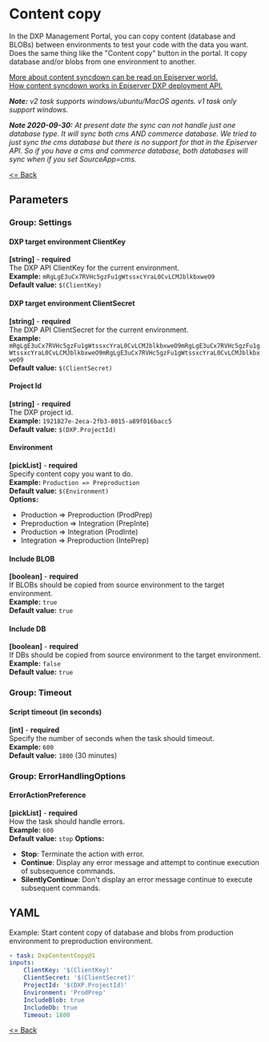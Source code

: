 # Content copy #
In the DXP Management Portal, you can copy content (database and BLOBs) between environments to test your code with the data you want.  
Does the same thing like the "Content copy" button in the portal. It copy database and/or blobs from one environment to another.  

[More about content syncdown can be read on Episerver world.](https://world.optimizely.com/documentation/developer-guides/digital-experience-platform/self-service/content-synchronization/)  
[How content syncdown works in Episerver DXP deployment API.](https://world.optimizely.com/blogs/anders-wahlqvist/dates/2020/4/dxp-deployment-improvements/)  

_**Note:** v2 task supports windows/ubuntu/MacOS agents. v1 task only support windows._   

_**Note 2020-09-30:** At present date the sync can not handle just one database type. It will sync both cms AND commerce database. We tried to just sync the cms database but there is no support for that in the Episerver API. So if you have a cms and commerce database, both databases will sync when if you set SourceApp=cms._  
  
[<= Back](../README.md)

## Parameters
### Group: Settings
#### DXP target environment ClientKey
**[string]** - **required**  
The DXP API ClientKey for the current environment.  
**Example:** `mRgLgE3uCx7RVHc5gzFu1gWtssxcYraL0CvLCMJblkbxweO9`  
**Default value:** `$(ClientKey)`

#### DXP target environment ClientSecret
**[string]** - **required**  
The DXP API ClientSecret for the current environment.  
**Example:** `mRgLgE3uCx7RVHc5gzFu1gWtssxcYraL0CvLCMJblkbxweO9mRgLgE3uCx7RVHc5gzFu1gWtssxcYraL0CvLCMJblkbxweO9mRgLgE3uCx7RVHc5gzFu1gWtssxcYraL0CvLCMJblkbxweO9`  
**Default value:** `$(ClientSecret)`

#### Project Id
**[string]** - **required**  
The DXP project id.  
**Example:** `1921827e-2eca-2fb3-8015-a89f016bacc5`  
**Default value:** `$(DXP.ProjectId)`

#### Environment
**[pickList]** - **required**  
Specify content copy you want to do.  
**Example:** `Production => Preproduction`  
**Default value:** `$(Environment)`  
**Options:**  
- Production => Preproduction (ProdPrep)
- Preproduction => Integration (PrepInte)
- Production => Integration (ProdInte)
- Integration => Preproduction (IntePrep)

#### Include BLOB
**[boolean]** - **required**  
If BLOBs should be copied from source environment to the target environment.  
**Example:** `true`  
**Default value:** `true`

#### Include DB
**[boolean]** - **required**  
If DBs should be copied from source environment to the target environment.  
**Example:** `false`  
**Default value:** `true`

### Group: Timeout
#### Script timeout (in seconds)
**[int]** - **required**  
Specify the number of seconds when the task should timeout.  
**Example:** `600`  
**Default value:** `1800` (30 minutes)

### Group: ErrorHandlingOptions
#### ErrorActionPreference
**[pickList]** - **required**  
How the task should handle errors.  
**Example:** `600`  
**Default value:** `stop`
**Options:**  
- **Stop**: Terminate the action with error.
- **Continue**: Display any error message and attempt to continue execution of subsequence commands.
- **SilentlyContinue**: Don't display an error message continue to execute subsequent commands.

## YAML ##
Example: Start content copy of database and blobs from production environment to preproduction environment.  
```yaml
- task: DxpContentCopy@1
inputs:
    ClientKey: '$(ClientKey)'
    ClientSecret: '$(ClientSecret)'
    ProjectId: '$(DXP.ProjectId)'
    Environment: 'ProdPrep'
    IncludeBlob: true
    IncludeDb: true
    Timeout: 1800
```

[<= Back](../README.md)
